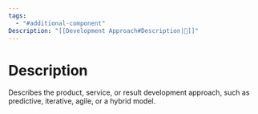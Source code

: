 ```yaml
---
tags:
  - "#additional-component"
Description: "[[Development Approach#Description|📝]]"
---
```

# Description
Describes the product, service, or result development approach, such as predictive, iterative, agile, or a hybrid model.
